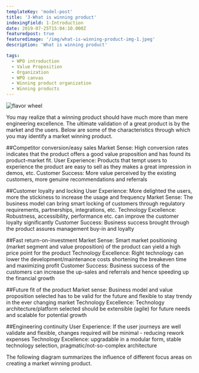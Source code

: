 ```yaml
---
templateKey: 'model-post'
title: '3-What is winning product'
indexingField: 1-Introduction
date: 2019-07-25T15:04:10.000Z
featuredpost: true
featuredimage: '/img/what-is-winning-product-img-1.jpeg'
description: 'What is winning product'

tags:
  - WPO introduction
  - Value Proposition
  - Organization
  - WPO canvas
  - Winning product organization
  - Winning products
---
```


![flavor wheel](/img/what-is-winning-product-img-1.jpeg)

You may realize that a winning product should have much more than mere engineering excellence. The ultimate validation of a great product is by the market and the users. Below are some of the characteristics through which you may identify a market winning product.



##Competitor conversion/easy sales
Market Sense: High conversion rates indicates that the product offers a good value proposition and has found its product-market fit.
User Experience: Products that tempt users to experience the product are easy to sell as they makes a great impression in demos, etc.
Customer Success: More value perceived by the existing customers, more genuine recommendations and referrals


##Customer loyalty and locking
User Experience: More delighted the users, more the stickiness to increase the usage and frequency
Market Sense: The business model can bring smart locking of customers through regulatory requirements, partnerships, integrations, etc.
Technology Excellence: Robustness, accessibility, performance etc. can improve the customer loyalty significantly
Customer Success: Business success brought through the product assures management buy-in and loyalty


##Fast return-on-investment
Market Sense: Smart market positioning (market segment and value proposition) of the product can yield a high price point for the product
Technology Excellence: Right technology can lower the development/maintenance costs shortening the breakeven time and maximizing profit
Customer Success: Business success of the customers can increase the up-sales and referrals and hence speeding up the financial growth


##Future fit of the product
Market sense: Business model and value proposition selected has to be valid for the future and flexible to stay trendy in the ever changing market
Technology Excellence: Technology architecture/platform selected should be extensible (agile) for future needs and scalable for potential growth


##Engineering continuity
User Experience: If the user journeys are well validate and flexible, changes required will be minimal - reducing rework expenses
Technology Excellence: upgradable in a modular form, stable technology selection, pragmatic/not-so-complex architecture


The following diagram summarizes the influence of different focus areas on creating a market winning product.